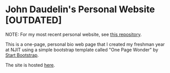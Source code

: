 # John Daudelin's Personal Website [OUTDATED]

NOTE: For my most recent personal website, see [this repository](https://github.com/Cowboy46/john-daudelin-profile).

This is a one-page, personal bio web page that I created my freshman year at NJIT using a simple bootstrap template called "One Page Wonder" by [Start Bootstrap](http://startbootstrap.com/).

The site is hosted [here](https://web.njit.edu/~jed34/old-profile).
